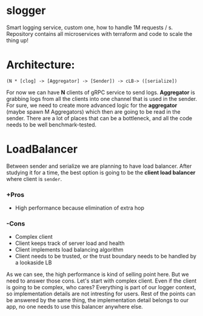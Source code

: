 # slogger
Smart logging service, custom one, how to handle 1M requests / s.
Repository contains all microservices with terraform and code to scale the thing up!

# Architecture:
`(N * [clog] -> [Aggregator] -> [Sender]) -> cLB-> ([serialize])`

For now we can have **N** clients of gRPC service to send logs. **Aggregator** is grabbing logs from all
the clients into one channel that is used in the sender. For sure, we need to create more advanced logic
for the **aggregator** (maybe spawn M Aggregators) which then are going to be read in the sender. There
are a lot of places that can be a bottleneck, and all the code needs to be well benchmark-tested.

# LoadBalancer
Between sender and serialize we are planning to have load balancer. After studying it for a time, the best option
is going to be the **client load balancer** where client is `sender`.

### +Pros
 - High performance because elimination of extra hop

### -Cons
 - Complex client
 - Client keeps track of server load and health
 - Client implements load balancing algorithm
 - Client needs to be trusted, or the trust boundary needs to be handled by a lookaside LB

As we can see, the high performance is kind of selling point here. But we need to answer those cons.
Let's start with complex client. Even if the client is going to be complex, who cares? Everything is part
of our logger context, so implementation details are not intresting for users. Rest of the points can be
answered by the same thing, the implementation detail belongs to our app, no one needs to use this balancer
anywhere else.